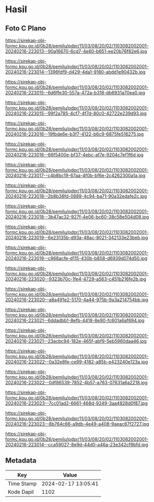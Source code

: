 # Hasil

## Foto C Plano

https://sirekap-obj-formc.kpu.go.id/0b28/pemilu/pdpr/11/03/08/20/02/1103082002001-20240216-223013--90a16670-6cd7-4e60-b651-ee20b76f82e6.jpg

https://sirekap-obj-formc.kpu.go.id/0b28/pemilu/pdpr/11/03/08/20/02/1103082002001-20240216-223014--1396fdf9-d429-4da1-9180-abdd1e90432b.jpg

https://sirekap-obj-formc.kpu.go.id/0b28/pemilu/pdpr/11/03/08/20/02/1103082002001-20240216-223015--6d6ffe30-557a-472a-b318-db6931a70ea0.jpg

https://sirekap-obj-formc.kpu.go.id/0b28/pemilu/pdpr/11/03/08/20/02/1103082002001-20240216-223015--99f2a785-4cf7-4f7d-80c0-42722e239d93.jpg

https://sirekap-obj-formc.kpu.go.id/0b28/pemilu/pdpr/11/03/08/20/02/1103082002001-20240216-223016--19fbde6e-b3f7-4122-b6c9-6875fe516275.jpg

https://sirekap-obj-formc.kpu.go.id/0b28/pemilu/pdpr/11/03/08/20/02/1103082002001-20240216-223016--66f5400e-bf37-4ebc-af7e-9204c7ef1f6d.jpg

https://sirekap-obj-formc.kpu.go.id/0b28/pemilu/pdpr/11/03/08/20/02/1103082002001-20240216-223017--c4b8bc19-67aa-4f0b-bf6e-2c4262300a1a.jpg

https://sirekap-obj-formc.kpu.go.id/0b28/pemilu/pdpr/11/03/08/20/02/1103082002001-20240216-223018--2b8b38fd-0889-4c94-ba71-90a32edafe2c.jpg

https://sirekap-obj-formc.kpu.go.id/0b28/pemilu/pdpr/11/03/08/20/02/1103082002001-20240216-223018--3b47ac32-927f-4e06-bc60-38c58e504d08.jpg

https://sirekap-obj-formc.kpu.go.id/0b28/pemilu/pdpr/11/03/08/20/02/1103082002001-20240216-223019--6e23135b-d93a-48ac-8021-342133e23beb.jpg

https://sirekap-obj-formc.kpu.go.id/0b28/pemilu/pdpr/11/03/08/20/02/1103082002001-20240216-223019--c968acfe-d115-430b-b858-d6939d074d50.jpg

https://sirekap-obj-formc.kpu.go.id/0b28/pemilu/pdpr/11/03/08/20/02/1103082002001-20240216-223020--9323b70c-1fe4-4729-a563-c451b216fe2b.jpg

https://sirekap-obj-formc.kpu.go.id/0b28/pemilu/pdpr/11/03/08/20/02/1103082002001-20240216-223020--a8a491e2-5170-4a44-975b-9a3a214754bb.jpg

https://sirekap-obj-formc.kpu.go.id/0b28/pemilu/pdpr/11/03/08/20/02/1103082002001-20240216-223021--6ddadbb1-8efb-4418-8e90-fc601a6af694.jpg

https://sirekap-obj-formc.kpu.go.id/0b28/pemilu/pdpr/11/03/08/20/02/1103082002001-20240216-223021--23acbc94-182e-465f-abf9-5eb5960daa46.jpg

https://sirekap-obj-formc.kpu.go.id/0b28/pemilu/pdpr/11/03/08/20/02/1103082002001-20240216-223022--0a32e8fe-ce99-4182-a85b-e423240e123a.jpg

https://sirekap-obj-formc.kpu.go.id/0b28/pemilu/pdpr/11/03/08/20/02/1103082002001-20240216-223022--0df86539-7852-4b57-a763-07631a6a2218.jpg

https://sirekap-obj-formc.kpu.go.id/0b28/pemilu/pdpr/11/03/08/20/02/1103082002001-20240216-223023--7cc01ad2-6661-468d-9249-3aa4828d0f87.jpg

https://sirekap-obj-formc.kpu.go.id/0b28/pemilu/pdpr/11/03/08/20/02/1103082002001-20240216-223023--8b764c66-a9db-4e49-a408-9aeac67f2727.jpg

https://sirekap-obj-formc.kpu.go.id/0b28/pemilu/pdpr/11/03/08/20/02/1103082002001-20240216-223014--cca59027-8e9d-44d0-a46a-23e342cf9bfd.jpg


## Metadata

| Key        | Value               |
| ---------- | ------------------- |
| Time Stamp | 2024-02-17 13:05:41 |
| Kode Dapil | 1102                |



